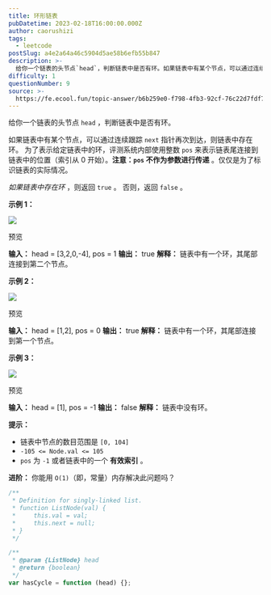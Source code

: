 ```yaml
---
title: 环形链表
pubDatetime: 2023-02-18T16:00:00.000Z
author: caorushizi
tags:
  - leetcode
postSlug: a4e2a64a46c5904d5ae58b6efb55b847
description: >-
  给你一个链表的头节点`head`，判断链表中是否有环。如果链表中有某个节点，可以通过连续跟踪`next`指针再次到达，则链表中存在环。为了表示给定链表中的环，评测系统内部使用整数`pos`来表示链表尾
difficulty: 1
questionNumber: 9
source: >-
  https://fe.ecool.fun/topic-answer/b6b259e0-f798-4fb3-92cf-76c22d7fdf7f?orderBy=updateTime&order=desc&tagId=31
---
```


给你一个链表的头节点 `head` ，判断链表中是否有环。

如果链表中有某个节点，可以通过连续跟踪 `next` 指针再次到达，则链表中存在环。 为了表示给定链表中的环，评测系统内部使用整数 `pos` 来表示链表尾连接到链表中的位置（索引从 0 开始）。**注意：`pos` 不作为参数进行传递** 。仅仅是为了标识链表的实际情况。

_如果链表中存在环_ ，则返回 `true` 。 否则，返回 `false` 。

**示例 1：**

![](https://static.ecool.fun/article/aefe67d2-1969-41a6-acc9-0c03a901302f.png)

预览

**输入：** head = \[3,2,0,-4\], pos = 1 **输出：** true **解释：** 链表中有一个环，其尾部连接到第二个节点。

**示例 2：**

![](https://static.ecool.fun/article/ba5d3f1b-fad9-4343-8caa-77624e0894d3.png)

预览

**输入：** head = \[1,2\], pos = 0 **输出：** true **解释：** 链表中有一个环，其尾部连接到第一个节点。

**示例 3：**

![](https://static.ecool.fun/article/427b79ba-bc65-4e4e-aa35-30885de75b73.png)

预览

**输入：** head = \[1\], pos = -1 **输出：** false **解释：** 链表中没有环。

**提示：**

- 链表中节点的数目范围是 `[0, 104]`
- `-105 <= Node.val <= 105`
- `pos` 为 `-1` 或者链表中的一个 **有效索引** 。

**进阶：** 你能用 `O(1)`（即，常量）内存解决此问题吗？

```js
/**
 * Definition for singly-linked list.
 * function ListNode(val) {
 *     this.val = val;
 *     this.next = null;
 * }
 */

/**
 * @param {ListNode} head
 * @return {boolean}
 */
var hasCycle = function (head) {};
```
